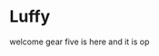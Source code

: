 # Luffy
welcome
gear five is here and it is op 
 
 
 
 
    
            
          
                
                  
           
           
   
  
